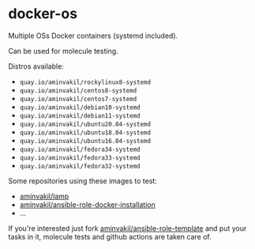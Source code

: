 # docker-os
Multiple OSs Docker containers (systemd included).

Can be used for molecule testing.

Distros available:

- `quay.io/aminvakil/rockylinux8-systemd`
- `quay.io/aminvakil/centos8-systemd`
- `quay.io/aminvakil/centos7-systemd`
- `quay.io/aminvakil/debian10-systemd`
- `quay.io/aminvakil/debian11-systemd`
- `quay.io/aminvakil/ubuntu20.04-systemd`
- `quay.io/aminvakil/ubuntu18.04-systemd`
- `quay.io/aminvakil/ubuntu16.04-systemd`
- `quay.io/aminvakil/fedora34-systemd`
- `quay.io/aminvakil/fedora33-systemd`
- `quay.io/aminvakil/fedora32-systemd`

Some repositories using these images to test:

- [aminvakil/lamp](https://github.com/aminvakil/lamp)
- [aminvakil/ansible-role-docker-installation](https://github.com/aminvakil/ansible-role-docker-installation)
- ...

If you're interested just fork [aminvakil/ansible-role-template](https://github.com/aminvakil/ansible-role-template) and put your tasks in it, molecule tests and github actions are taken care of.
